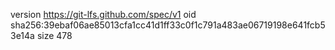 version https://git-lfs.github.com/spec/v1
oid sha256:39ebaf06ae85013cfa1cc41d1ff33c0f1c791a483ae06719198e641fcb53e14a
size 478

